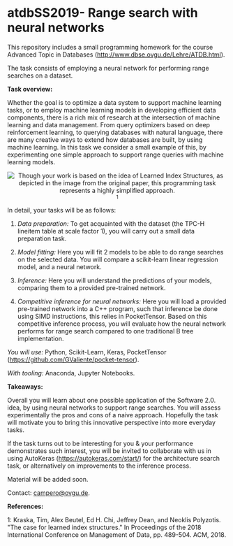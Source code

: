 # atdbSS2019- Range search with neural networks

This repository includes a small programming homework for the course Advanced Topic in Databases (http://www.dbse.ovgu.de/Lehre/ATDB.html).

The task consists of employing a neural network for performing range searches on a dataset.

**Task overview:**

Whether the goal is to optimize a data system to support machine learning tasks, or to employ machine learning models in developing efficient data components, there is a rich mix of research  at the intersection of machine learning and data management. From query optimizers based on deep reinforcement learning, to querying databases with natural language, there are many creative ways to extend how databases are built, by using machine learning. In this task we consider a small example of this, by experimenting one simple approach to support range queries with machine learning models.

<p align="center">
  <img src="http://dsail.csail.mit.edu/wp-content/uploads/2018/09/LearnedIndex.jpg?raw=true" alt="Though your work is based on the idea of Learned Index Structures, as depicted in the image from the original paper, this programming task represents a highly simplified approach."/><sup>1</sup>
</p>

In detail, your tasks will be as follows:

1. *Data preparation:* To get acquainted with the dataset (the TPC-H lineitem table at scale factor 1), you will carry out a small data preparation task.

2. *Model fitting:* Here you will fit 2 models to be able to do range searches on the selected data. You will compare a scikit-learn linear regression model, and a neural network. 

3. *Inference:* Here you will understand the predictions of your models, comparing them to a provided pre-trained network.

4. *Competitive inference for neural networks:* Here you will load a provided pre-trained network into a C++ program, such that inference be done using SIMD instructions, this relies in PocketTensor. Based on this competitive inference process, you will evaluate how the neural network performs for range search compared to one traditional B tree implementation.

*You will use:* Python, Scikit-Learn, Keras, PocketTensor (https://github.com/GValiente/pocket-tensor).

*With tooling:* Anaconda, Jupyter Notebooks.

**Takeaways:**

Overall you will learn about one possible application of the Software 2.0. idea, by using neural networks to support range searches. You will assess experimentally the pros and cons of a naive approach. Hopefully the task will motivate you to bring this innovative perspective into more everyday tasks.

If the task turns out to be interesting for you & your performance demonstrates such interest, you will be invited to collaborate with us in using AutoKeras (https://autokeras.com/start/) for the architecture search task, or alternatively on improvements to the inference process.

Material will be added soon.

Contact: campero@ovgu.de.

**References:**

1: Kraska, Tim, Alex Beutel, Ed H. Chi, Jeffrey Dean, and Neoklis Polyzotis. "The case for learned index structures." In Proceedings of the 2018 International Conference on Management of Data, pp. 489-504. ACM, 2018.
